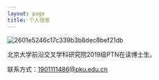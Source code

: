 ```yaml
---
layout: page
title: 个人信息
---
```


![2601e5246c17c339b3b8dec8bef21db](https://github.com/user-attachments/assets/e4c96ad5-5b95-4205-b778-84f70618bbb2)


北京大学前沿交叉学科研究院2019级PTN在读博士生。

联系方式：1901111486@pku.edu.cn
